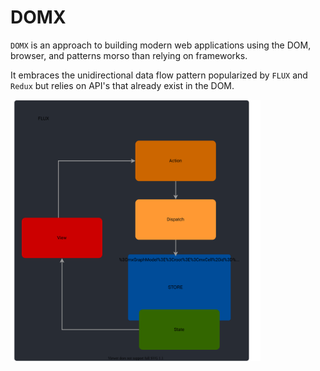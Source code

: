 # DOMX

`DOMX` is an approach to building modern web applications using the DOM, browser,
and patterns morso than relying on frameworks.

It embraces the unidirectional data flow pattern popularized by `FLUX` and `Redux` but
relies on API's that already exist in the DOM.


<img src="images/flux-pattern.svg" width="400">